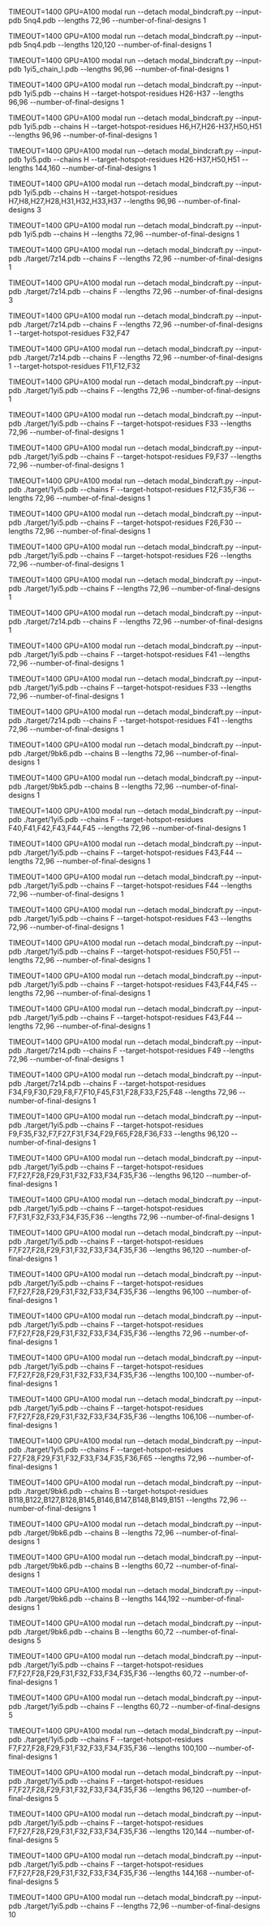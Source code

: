TIMEOUT=1400 GPU=A100 modal run --detach modal_bindcraft.py --input-pdb 5nq4.pdb --lengths 72,96 --number-of-final-designs 1

TIMEOUT=1400 GPU=A100 modal run --detach modal_bindcraft.py --input-pdb 5nq4.pdb --lengths 120,120 --number-of-final-designs 1

TIMEOUT=1400 GPU=A100 modal run --detach modal_bindcraft.py --input-pdb 1yi5_chain_I.pdb --lengths 96,96 --number-of-final-designs 1

TIMEOUT=1400 GPU=A100 modal run --detach modal_bindcraft.py --input-pdb 1yi5.pdb --chains H --target-hotspot-residues H26-H37 --lengths 96,96 --number-of-final-designs 1

TIMEOUT=1400 GPU=A100 modal run --detach modal_bindcraft.py --input-pdb 1yi5.pdb --chains H --target-hotspot-residues H6,H7,H26-H37,H50,H51 --lengths 96,96 --number-of-final-designs 1

TIMEOUT=1400 GPU=A100 modal run --detach modal_bindcraft.py --input-pdb 1yi5.pdb --chains H --target-hotspot-residues H26-H37,H50,H51 --lengths 144,160 --number-of-final-designs 1

TIMEOUT=1400 GPU=A100 modal run --detach modal_bindcraft.py --input-pdb 1yi5.pdb --chains H --target-hotspot-residues H7,H8,H27,H28,H31,H32,H33,H37 --lengths 96,96 --number-of-final-designs 3

TIMEOUT=1400 GPU=A100 modal run --detach modal_bindcraft.py --input-pdb 1yi5.pdb --chains H --lengths 72,96 --number-of-final-designs 1

TIMEOUT=1400 GPU=A100 modal run --detach modal_bindcraft.py --input-pdb ./target/7z14.pdb --chains F --lengths 72,96 --number-of-final-designs 1

TIMEOUT=1400 GPU=A100 modal run --detach modal_bindcraft.py --input-pdb ./target/7z14.pdb --chains F --lengths 72,96 --number-of-final-designs 3

TIMEOUT=1400 GPU=A100 modal run --detach modal_bindcraft.py --input-pdb ./target/7z14.pdb --chains F --lengths 72,96 --number-of-final-designs 1 --target-hotspot-residues F32,F47

TIMEOUT=1400 GPU=A100 modal run --detach modal_bindcraft.py --input-pdb ./target/7z14.pdb --chains F --lengths 72,96 --number-of-final-designs 1 --target-hotspot-residues F11,F12,F32

TIMEOUT=1400 GPU=A100 modal run --detach modal_bindcraft.py --input-pdb ./target/1yi5.pdb --chains F --lengths 72,96 --number-of-final-designs 1

TIMEOUT=1400 GPU=A100 modal run --detach modal_bindcraft.py --input-pdb ./target/1yi5.pdb --chains F --target-hotspot-residues F33 --lengths 72,96 --number-of-final-designs 1

TIMEOUT=1400 GPU=A100 modal run --detach modal_bindcraft.py --input-pdb ./target/1yi5.pdb --chains F --target-hotspot-residues F9,F37 --lengths 72,96 --number-of-final-designs 1

TIMEOUT=1400 GPU=A100 modal run --detach modal_bindcraft.py --input-pdb ./target/1yi5.pdb --chains F --target-hotspot-residues F12,F35,F36 --lengths 72,96 --number-of-final-designs 1

TIMEOUT=1400 GPU=A100 modal run --detach modal_bindcraft.py --input-pdb ./target/1yi5.pdb --chains F --target-hotspot-residues F26,F30 --lengths 72,96 --number-of-final-designs 1

TIMEOUT=1400 GPU=A100 modal run --detach modal_bindcraft.py --input-pdb ./target/1yi5.pdb --chains F --target-hotspot-residues F26 --lengths 72,96 --number-of-final-designs 1

TIMEOUT=1400 GPU=A100 modal run --detach modal_bindcraft.py --input-pdb ./target/1yi5.pdb --chains F --lengths 72,96 --number-of-final-designs 1

TIMEOUT=1400 GPU=A100 modal run --detach modal_bindcraft.py --input-pdb ./target/7z14.pdb --chains F --lengths 72,96 --number-of-final-designs 1

TIMEOUT=1400 GPU=A100 modal run --detach modal_bindcraft.py --input-pdb ./target/1yi5.pdb --chains F  --target-hotspot-residues F41 --lengths 72,96 --number-of-final-designs 1

TIMEOUT=1400 GPU=A100 modal run --detach modal_bindcraft.py --input-pdb ./target/1yi5.pdb --chains F  --target-hotspot-residues F33 --lengths 72,96 --number-of-final-designs 1

TIMEOUT=1400 GPU=A100 modal run --detach modal_bindcraft.py --input-pdb ./target/7z14.pdb --chains F --target-hotspot-residues F41 --lengths 72,96 --number-of-final-designs 1

TIMEOUT=1400 GPU=A100 modal run --detach modal_bindcraft.py --input-pdb ./target/9bk6.pdb --chains B --lengths 72,96 --number-of-final-designs 1

TIMEOUT=1400 GPU=A100 modal run --detach modal_bindcraft.py --input-pdb ./target/9bk5.pdb --chains B --lengths 72,96 --number-of-final-designs 1

TIMEOUT=1400 GPU=A100 modal run --detach modal_bindcraft.py --input-pdb ./target/1yi5.pdb --chains F  --target-hotspot-residues F40,F41,F42,F43,F44,F45 --lengths 72,96 --number-of-final-designs 1

TIMEOUT=1400 GPU=A100 modal run --detach modal_bindcraft.py --input-pdb ./target/1yi5.pdb --chains F  --target-hotspot-residues F43,F44 --lengths 72,96 --number-of-final-designs 1

TIMEOUT=1400 GPU=A100 modal run --detach modal_bindcraft.py --input-pdb ./target/1yi5.pdb --chains F  --target-hotspot-residues F44 --lengths 72,96 --number-of-final-designs 1

TIMEOUT=1400 GPU=A100 modal run --detach modal_bindcraft.py --input-pdb ./target/1yi5.pdb --chains F  --target-hotspot-residues F43 --lengths 72,96 --number-of-final-designs 1

TIMEOUT=1400 GPU=A100 modal run --detach modal_bindcraft.py --input-pdb ./target/1yi5.pdb --chains F  --target-hotspot-residues F50,F51 --lengths 72,96 --number-of-final-designs 1

TIMEOUT=1400 GPU=A100 modal run --detach modal_bindcraft.py --input-pdb ./target/1yi5.pdb --chains F  --target-hotspot-residues F43,F44,F45 --lengths 72,96 --number-of-final-designs 1

TIMEOUT=1400 GPU=A100 modal run --detach modal_bindcraft.py --input-pdb ./target/1yi5.pdb --chains F  --target-hotspot-residues F43,F44 --lengths 72,96 --number-of-final-designs 1

TIMEOUT=1400 GPU=A100 modal run --detach modal_bindcraft.py --input-pdb ./target/7z14.pdb --chains F --target-hotspot-residues F49 --lengths 72,96 --number-of-final-designs 1

TIMEOUT=1400 GPU=A100 modal run --detach modal_bindcraft.py --input-pdb ./target/7z14.pdb --chains F --target-hotspot-residues F34,F9,F30,F29,F8,F7,F10,F45,F31,F28,F33,F25,F48 --lengths 72,96 --number-of-final-designs 1

TIMEOUT=1400 GPU=A100 modal run --detach modal_bindcraft.py --input-pdb ./target/1yi5.pdb --chains F  --target-hotspot-residues F9,F35,F32,F7,F27,F31,F34,F29,F65,F28,F36,F33 --lengths 96,120 --number-of-final-designs 1

TIMEOUT=1400 GPU=A100 modal run --detach modal_bindcraft.py --input-pdb ./target/1yi5.pdb --chains F  --target-hotspot-residues F7,F27,F28,F29,F31,F32,F33,F34,F35,F36 --lengths 96,120 --number-of-final-designs 1

TIMEOUT=1400 GPU=A100 modal run --detach modal_bindcraft.py --input-pdb ./target/1yi5.pdb --chains F  --target-hotspot-residues F7,F31,F32,F33,F34,F35,F36 --lengths 72,96 --number-of-final-designs 1

TIMEOUT=1400 GPU=A100 modal run --detach modal_bindcraft.py --input-pdb ./target/1yi5.pdb --chains F  --target-hotspot-residues F7,F27,F28,F29,F31,F32,F33,F34,F35,F36 --lengths 96,120 --number-of-final-designs 1

TIMEOUT=1400 GPU=A100 modal run --detach modal_bindcraft.py --input-pdb ./target/1yi5.pdb --chains F  --target-hotspot-residues F7,F27,F28,F29,F31,F32,F33,F34,F35,F36 --lengths 96,100 --number-of-final-designs 1

TIMEOUT=1400 GPU=A100 modal run --detach modal_bindcraft.py --input-pdb ./target/1yi5.pdb --chains F  --target-hotspot-residues F7,F27,F28,F29,F31,F32,F33,F34,F35,F36 --lengths 72,96 --number-of-final-designs 1

TIMEOUT=1400 GPU=A100 modal run --detach modal_bindcraft.py --input-pdb ./target/1yi5.pdb --chains F  --target-hotspot-residues F7,F27,F28,F29,F31,F32,F33,F34,F35,F36 --lengths 100,100 --number-of-final-designs 1


TIMEOUT=1400 GPU=A100 modal run --detach modal_bindcraft.py --input-pdb ./target/1yi5.pdb --chains F  --target-hotspot-residues F7,F27,F28,F29,F31,F32,F33,F34,F35,F36 --lengths 106,106 --number-of-final-designs 1

TIMEOUT=1400 GPU=A100 modal run --detach modal_bindcraft.py --input-pdb ./target/1yi5.pdb --chains F  --target-hotspot-residues F27,F28,F29,F31,F32,F33,F34,F35,F36,F65 --lengths 72,96 --number-of-final-designs 1

TIMEOUT=1400 GPU=A100 modal run --detach modal_bindcraft.py --input-pdb ./target/9bk6.pdb --chains B  --target-hotspot-residues B118,B122,B127,B128,B145,B146,B147,B148,B149,B151 --lengths 72,96 --number-of-final-designs 1

TIMEOUT=1400 GPU=A100 modal run --detach modal_bindcraft.py --input-pdb ./target/9bk6.pdb --chains B  --lengths 72,96 --number-of-final-designs 1

TIMEOUT=1400 GPU=A100 modal run --detach modal_bindcraft.py --input-pdb ./target/9bk6.pdb --chains B  --lengths 60,72 --number-of-final-designs 1

TIMEOUT=1400 GPU=A100 modal run --detach modal_bindcraft.py --input-pdb ./target/9bk6.pdb --chains B  --lengths 144,192 --number-of-final-designs 1

TIMEOUT=1400 GPU=A100 modal run --detach modal_bindcraft.py --input-pdb ./target/9bk6.pdb --chains B  --lengths 60,72 --number-of-final-designs 5

TIMEOUT=1400 GPU=A100 modal run --detach modal_bindcraft.py --input-pdb ./target/1yi5.pdb --chains F  --target-hotspot-residues F7,F27,F28,F29,F31,F32,F33,F34,F35,F36 --lengths 60,72 --number-of-final-designs 1

TIMEOUT=1400 GPU=A100 modal run --detach modal_bindcraft.py --input-pdb ./target/1yi5.pdb --chains F --lengths 60,72 --number-of-final-designs 5

TIMEOUT=1400 GPU=A100 modal run --detach modal_bindcraft.py --input-pdb ./target/1yi5.pdb --chains F  --target-hotspot-residues F7,F27,F28,F29,F31,F32,F33,F34,F35,F36 --lengths 100,100 --number-of-final-designs 1

TIMEOUT=1400 GPU=A100 modal run --detach modal_bindcraft.py --input-pdb ./target/1yi5.pdb --chains F  --target-hotspot-residues F7,F27,F28,F29,F31,F32,F33,F34,F35,F36 --lengths 96,120 --number-of-final-designs 5

TIMEOUT=1400 GPU=A100 modal run --detach modal_bindcraft.py --input-pdb ./target/1yi5.pdb --chains F  --target-hotspot-residues F7,F27,F28,F29,F31,F32,F33,F34,F35,F36 --lengths 120,144 --number-of-final-designs 5


TIMEOUT=1400 GPU=A100 modal run --detach modal_bindcraft.py --input-pdb ./target/1yi5.pdb --chains F  --target-hotspot-residues F7,F27,F28,F29,F31,F32,F33,F34,F35,F36 --lengths 144,168 --number-of-final-designs 5

TIMEOUT=1400 GPU=A100 modal run --detach modal_bindcraft.py --input-pdb ./target/1yi5.pdb --chains F --lengths 72,96 --number-of-final-designs 10

